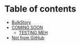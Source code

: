 # Table of contents

* [BulkStory](README.md)
* [COMING SOON](src/README.md)
  * [TESTING MEH](src/meh.md)
* [Not from GitHub](not-from-github.md)

